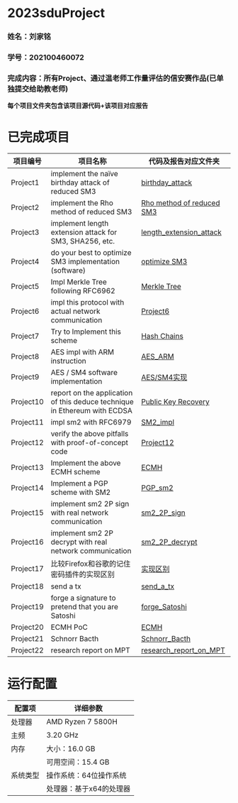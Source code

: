 # 2023sduProject
### 姓名：刘家铭
### 学号：202100460072
### 完成内容：所有Project、通过温老师工作量评估的信安赛作品(已单独提交给助教老师)
**每个项目文件夹包含该项目源代码+该项目对应报告**
# 已完成项目
| 项目编号     | 项目名称      | 代码及报告对应文件夹   |
| ------ | ------ | ------  |
| Project1 | implement the naïve birthday attack of reduced SM3 |  [birthday_attack](https://github.com/Ljm200301/2023sdu/edit/main/Project1) |
| Project2 | implement the Rho method of reduced SM3 |  [Rho method of reduced SM3](https://github.com/Ljm200301/2023sdu/edit/main/Project2) |
| Project3 | implement length extension attack for SM3, SHA256, etc. | [length_extension_attack](https://github.com/Ljm200301/2023sdu/edit/main/Project3) |
| Project4 | do your best to optimize SM3 implementation (software) |   [optimize SM3](https://github.com/Ljm200301/2023sdu/edit/main/Project4) |
| Project5 | Impl Merkle Tree following RFC6962 |   [Merkle Tree](https://github.com/Ljm200301/2023sdu/edit/main/Project5) |
| Project6 | impl this protocol with actual network communication  |   [Project6](https://github.com/Ljm200301/2023sdu/edit/main/Project7) |
| Project7 | Try to Implement this scheme |   [Hash Chains](https://github.com/Ljm200301/2023sdu/edit/main/Project7) |
| Project8 | AES impl with ARM instruction  |   [AES_ARM](https://github.com/Ljm200301/2023sdu/edit/main/Project8) |
| Project9 | AES / SM4 software implementation|  [AES/SM4实现](https://github.com/Ljm200301/2023sdu/edit/main/Project9) |
| Project10 | report on the application of this deduce technique in Ethereum with ECDSA |   [Public Key Recovery](https://github.com/Ljm200301/2023sdu/edit/main/Project9) |
| Project11 | impl sm2 with RFC6979|   [SM2_impl](https://github.com/Ljm200301/2023sdu/edit/main/Project11) |
| Project12 | verify the above pitfalls with proof-of-concept code  |   [Project12](https://github.com/Ljm200301/2023sdu/edit/main/Project12) |
| Project13 | Implement the above ECMH scheme |   [ECMH](https://github.com/Ljm200301/2023sdu/edit/main/Project13) |
| Project14 | Implement a PGP scheme with SM2 |   [PGP_sm2](https://github.com/Ljm200301/2023sdu/edit/main/Project14) |
| Project15 | implement sm2 2P sign with real network communication  |   [sm2_2P_sign](https://github.com/Ljm200301/2023sdu/edit/main/Project15) |
| Project16 | implement sm2 2P decrypt with real network communication|   [sm2_2P_decrypt](https://github.com/Ljm200301/2023sdu/edit/main/Project16) |
| Project17| 比较Firefox和谷歌的记住密码插件的实现区别 |   [实现区别](https://github.com/Ljm200301/2023sdu/edit/main/Project17) |
| Project18 | send a tx |   [send_a_tx](https://github.com/Ljm200301/2023sdu/edit/main/Project18) |
| Project19 | forge a signature to pretend that you are Satoshi |   [forge_Satoshi](https://github.com/Ljm200301/2023sdu/edit/main/Project19) |
| Project20 | ECMH PoC |   [ECMH](https://github.com/Ljm200301/2023sdu/blob/main/Project13/README.md) |
| Project21 | Schnorr Bacth |   [Schnorr_Bacth](https://github.com/Ljm200301/2023sdu/edit/main/Project21) |
| Project22 | research report on MPT |   [research_report_on_MPT](https://github.com/Ljm200301/2023sdu/edit/main/Project22) |
# 运行配置
| 配置项 | 详细参数                  |
| ------ | ------------------------ |
| 处理器 | AMD Ryzen 7 5800H        |
| 主频   | 3.20 GHz                 |
| 内存   | 大小：16.0 GB           |
|        | 可用空间：15.4 GB       |
| 系统类型 | 操作系统：64位操作系统 |
|         | 处理器：基于x64的处理器 |
